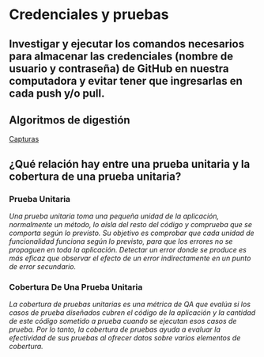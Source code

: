 # Credenciales y pruebas
## Investigar y ejecutar los comandos necesarios para almacenar las credenciales (nombre de usuario y contraseña) de GitHub en nuestra computadora y evitar tener que ingresarlas en cada push y/o pull.
## Algoritmos de digestión
[Capturas ](https://github.com/dmsalasr/Programa-de-actualizaci-n-tecnol-gica/tree/main/Tareas/Img-Tar12-1)
## ¿Qué relación hay entre una prueba unitaria y la cobertura de una prueba unitaria?
### Prueba Unitaria
_Una prueba unitaria toma una pequeña unidad de la aplicación, normalmente un método, lo aísla del resto del código y comprueba que se comporta según lo previsto. Su objetivo es comprobar que cada unidad de funcionalidad funciona según lo previsto, para que los errores no se propaguen en toda la aplicación. Detectar un error donde se produce es más eficaz que observar el efecto de un error indirectamente en un punto de error secundario._
### Cobertura De Una Prueba Unitaria
_La cobertura de pruebas unitarias es una métrica de QA que evalúa si los casos de prueba diseñados cubren el código de la aplicación y la cantidad de este código sometido a prueba cuando se ejecutan esos casos de prueba. Por lo tanto, la cobertura de pruebas ayuda a evaluar la efectividad de sus pruebas al ofrecer datos sobre varios elementos de cobertura._

